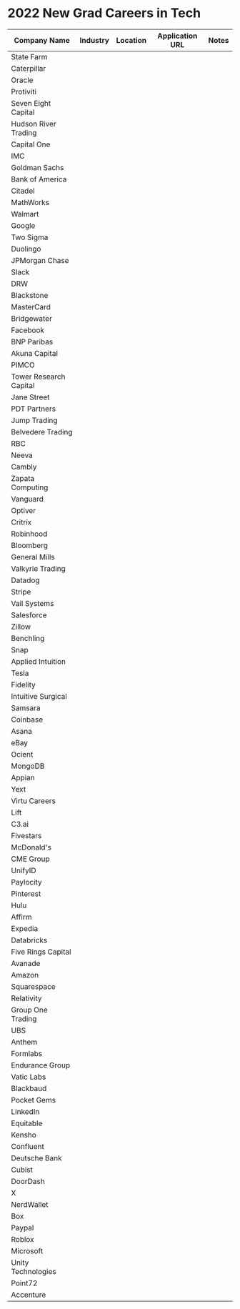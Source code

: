 # 2022 New Grad Careers in Tech	

| Company Name           | Industry | Location | Application URL | Notes |
| ---------------------- | -------- | -------- | --------------- | ----- |
| State Farm             |          |          |                 |       |
| Caterpillar            |          |          |                 |       |
| Oracle                 |          |          |                 |       |
| Protiviti              |          |          |                 |       |
| Seven Eight Capital    |          |          |                 |       |
| Hudson River Trading   |          |          |                 |       |
| Capital One            |          |          |                 |       |
| IMC                    |          |          |                 |       |
| Goldman Sachs          |          |          |                 |       |
| Bank of America        |          |          |                 |       |
| Citadel                |          |          |                 |       |
| MathWorks              |          |          |                 |       |
| Walmart                |          |          |                 |       |
| Google                 |          |          |                 |       |
| Two Sigma              |          |          |                 |       |
| Duolingo               |          |          |                 |       |
| JPMorgan Chase         |          |          |                 |       |
| Slack                  |          |          |                 |       |
| DRW                    |          |          |                 |       |
| Blackstone             |          |          |                 |       |
| MasterCard             |          |          |                 |       |
| Bridgewater            |          |          |                 |       |
| Facebook               |          |          |                 |       |
| BNP Paribas            |          |          |                 |       |
| Akuna Capital          |          |          |                 |       |
| PIMCO                  |          |          |                 |       |
| Tower Research Capital |          |          |                 |       |
| Jane Street            |          |          |                 |       |
| PDT Partners           |          |          |                 |       |
| Jump Trading           |          |          |                 |       |
| Belvedere Trading      |          |          |                 |       |
| RBC                    |          |          |                 |       |
| Neeva                  |          |          |                 |       |
| Cambly                 |          |          |                 |       |
| Zapata Computing       |          |          |                 |       |
| Vanguard               |          |          |                 |       |
| Optiver                |          |          |                 |       |
| Critrix                |          |          |                 |       |
| Robinhood              |          |          |                 |       |
| Bloomberg              |          |          |                 |       |
| General Mills          |          |          |                 |       |
| Valkyrie Trading       |          |          |                 |       |
| Datadog                |          |          |                 |       |
| Stripe                 |          |          |                 |       |
| Vail Systems           |          |          |                 |       |
| Salesforce             |          |          |                 |       |
| Zillow                 |          |          |                 |       |
| Benchling              |          |          |                 |       |
| Snap                   |          |          |                 |       |
| Applied Intuition      |          |          |                 |       |
| Tesla                  |          |          |                 |       |
| Fidelity               |          |          |                 |       |
| Intuitive Surgical     |          |          |                 |       |
| Samsara                |          |          |                 |       |
| Coinbase               |          |          |                 |       |
| Asana                  |          |          |                 |       |
| eBay                   |          |          |                 |       |
| Ocient                 |          |          |                 |       |
| MongoDB                |          |          |                 |       |
| Appian                 |          |          |                 |       |
| Yext                   |          |          |                 |       |
| Virtu Careers          |          |          |                 |       |
| Lift                   |          |          |                 |       |
| C3.ai                  |          |          |                 |       |
| Fivestars              |          |          |                 |       |
| McDonald's             |          |          |                 |       |
| CME Group              |          |          |                 |       |
| UnifyID                |          |          |                 |       |
| Paylocity              |          |          |                 |       |
| Pinterest              |          |          |                 |       |
| Hulu                   |          |          |                 |       |
| Affirm                 |          |          |                 |       |
| Expedia                |          |          |                 |       |
| Databricks             |          |          |                 |       |
| Five Rings Capital     |          |          |                 |       |
| Avanade                |          |          |                 |       |
| Amazon                 |          |          |                 |       |
| Squarespace            |          |          |                 |       |
| Relativity             |          |          |                 |       |
| Group One Trading      |          |          |                 |       |
| UBS                    |          |          |                 |       |
| Anthem                 |          |          |                 |       |
| Formlabs               |          |          |                 |       |
| Endurance Group        |          |          |                 |       |
| Vatic Labs             |          |          |                 |       |
| Blackbaud              |          |          |                 |       |
| Pocket Gems            |          |          |                 |       |
| LinkedIn               |          |          |                 |       |
| Equitable              |          |          |                 |       |
| Kensho                 |          |          |                 |       |
| Confluent              |          |          |                 |       |
| Deutsche Bank          |          |          |                 |       |
| Cubist                 |          |          |                 |       |
| DoorDash               |          |          |                 |       |
| X                      |          |          |                 |       |
| NerdWallet             |          |          |                 |       |
| Box                    |          |          |                 |       |
| Paypal                 |          |          |                 |       |
| Roblox                 |          |          |                 |       |
| Microsoft              |          |          |                 |       |
| Unity Technologies     |          |          |                 |       |
| Point72                |          |          |                 |       |
| Accenture              |          |          |                 |       |

